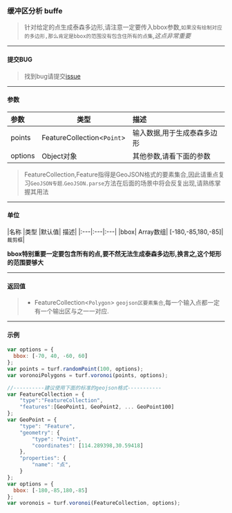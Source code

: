 ### 缓冲区分析 buffe

> 针对给定的点生成泰森多边形,请注意一定要传入bbox参数,`如果没有绘制对应的多边形,那么肯定是bbox的范围没有包含住所有的点集`,*这点非常重要*

---
#### 提交BUG
> 找到bug请提交[issue](https://github.com/ParnDeedlit/WebClient-Leaflet/issues)

---
#### 参数

|参数	|类型	|描述|
|:---|---|:---|
|points|	FeatureCollection<`Point`>	|输入数据,用于生成泰森多边形|
|options|	Object对象	|其他参数,请看下面的参数|

> FeatureCollection,Feature指得是GeoJSON格式的要素集合,因此请重点复习`GeoJSON专题`.`GeoJSON.parse`方法在后面的场景中将会反复出现,请熟练掌握其用法

---
#### 单位

|名称	|类型	|默认值|	描述|
|:---|:---|:---|
|bbox|	Array数组|	[-180,-85,180,-85]|	`裁剪框`|

**bbox特别重要一定要包含所有的点,要不然无法生成泰森多边形,换言之,这个矩形的范围要够大**

---
#### 返回值

> - FeatureCollection<`Polygon`> `geojson区要素集合`,每一个输入点都一定有一个输出区与之一一对应.

---
#### 示例
``` javascript
var options = {
  bbox: [-70, 40, -60, 60]
};
var points = turf.randomPoint(100, options);
var voronoiPolygons = turf.voronoi(points, options);

//----------建议使用下面的标准的geojson格式-----------
var FeatureCollection = {
    "type":"FeatureCollection",
    "features":[GeoPoint1, GeoPoint2, ... GeoPoint100]
};
var GeoPoint = {
    "type": "Feature",
    "geometry": {
        "type": "Point",
        "coordinates": [114.289398,30.59418]
    },
    "properties": {
        "name": "点",
    }
};
var options = {
  bbox: [-180,-85,180,-85]
};
var voronois = turf.voronoi(FeatureCollection, options);
```
